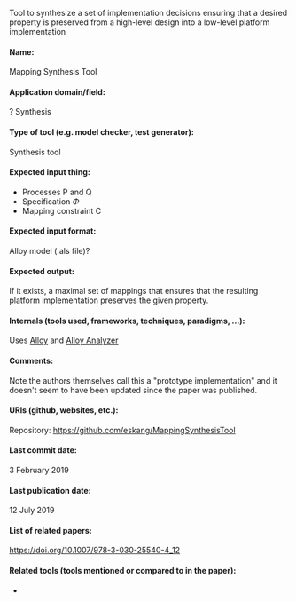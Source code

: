 Tool to synthesize a set of implementation decisions ensuring that a desired property is preserved from a high-level design into a low-level platform implementation

#### Name:
Mapping Synthesis Tool

#### Application domain/field:
?
Synthesis

#### Type of tool (e.g. model checker, test generator):
Synthesis tool

#### Expected input thing:
- Processes P and Q
- Specification $\Phi$
- Mapping constraint C

#### Expected input format:
Alloy model (.als file)?

#### Expected output:
If it exists, a maximal set of mappings that ensures that the resulting platform implementation preserves the given property.

#### Internals (tools used, frameworks, techniques, paradigms, ...):
Uses [Alloy](Alloy.md) and [Alloy Analyzer](Solvers/Alloy%20Analyzer.md)

#### Comments:
Note the authors themselves call this a "prototype implementation" and it doesn't seem to have been updated since the paper was published.

#### URIs (github, websites, etc.):
Repository: https://github.com/eskang/MappingSynthesisTool

#### Last commit date:
3 February 2019

#### Last publication date:
12 July 2019

#### List of related papers:
https://doi.org/10.1007/978-3-030-25540-4_12

#### Related tools (tools mentioned or compared to in the paper):
-